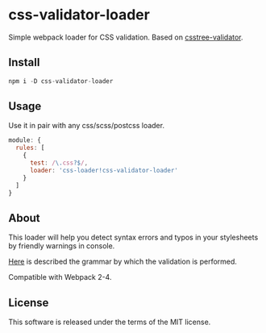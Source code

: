 # **css-validator-loader**

Simple webpack loader for CSS validation. Based on [csstree-validator](https://github.com/csstree/validator).

## **Install**

```js
npm i -D css-validator-loader
```

## **Usage**
Use it in pair with any css/scss/postcss loader.
```js
module: {
  rules: [
    {
      test: /\.css?$/,
      loader: 'css-loader!css-validator-loader'
    }
  ]
}
```

## **About**  
This loader will help you detect syntax errors and typos in your stylesheets by friendly warnings in console.


[Here](https://csstree.github.io/docs/syntax.html) is described the grammar by which the validation is performed.

Compatible with Webpack 2-4.

## **License**

This software is released under the terms of the MIT license.
